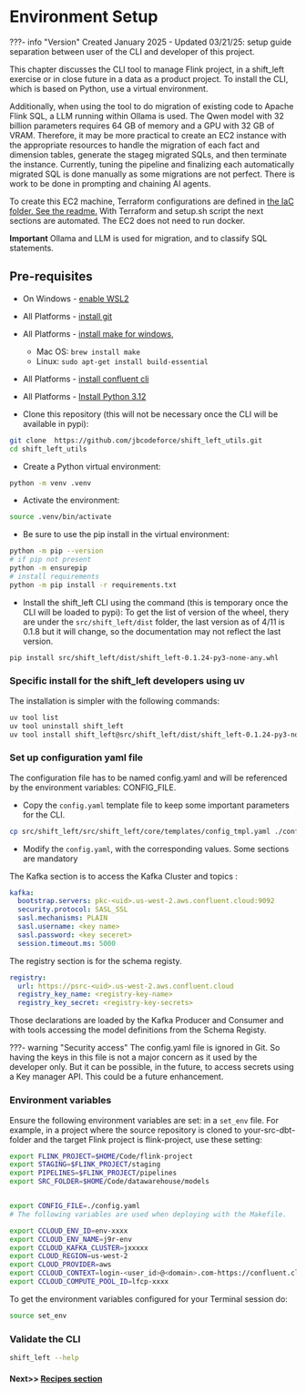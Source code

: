 # Environment Setup

???- info "Version"
    Created January 2025 - Updated 03/21/25: setup guide separation between user of the CLI and developer of this project.

This chapter discusses the CLI tool to manage Flink project, in a shift_left exercise or in close future in a data as a product project. To install the CLI, which is based on Python, use a virtual environment.

Additionally, when using the tool to do migration of existing code to Apache Flink SQL, a LLM running within Ollama is used. The Qwen model with 32 billion parameters requires 64 GB of memory and a GPU with 32 GB of VRAM. Therefore, it may be more practical to create an EC2 instance with the appropriate resources to handle the migration of each fact and dimension tables, generate the stageg migrated SQLs, and then terminate the instance. Currently, tuning the pipeline and finalizing each automatically migrated SQL is done manually as some migrations are not perfect. There is work to be done in prompting and chaining AI agents.

To create this EC2 machine, Terraform configurations are defined in [the IaC folder. See the readme.](https://github.com/jbcodeforce/shift_left_utils/tree/main/IaC/tf_aws_ec2) With Terraform and setup.sh script the next sections are automated. The EC2 does not need to run docker.

**Important** Ollama and LLM is used for migration, and to classify SQL statements.

## Pre-requisites

* On Windows - [enable WSL2](https://learn.microsoft.com/en-us/windows/wsl/install)
* All Platforms - [install git](https://git-scm.com/book/en/v2/Getting-Started-Installing-Git)
* All Platforms - [install make for windows](https://gnuwin32.sourceforge.net/packages/make.htm), 

    * Mac OS: ```brew install make``` 
    * Linux: ```sudo apt-get install build-essential```

* All Platforms - [install confluent cli](https://docs.confluent.io/confluent-cli/current/install.html)
* All Platforms - [Install Python 3.12](https://www.python.org/downloads/release/python-3120/)

* Clone this repository (this will not be necessary once the CLI will be available in pypi): 

```sh
git clone  https://github.com/jbcodeforce/shift_left_utils.git
cd shift_left_utils
```

* Create a Python virtual environment:

```sh
python -m venv .venv
```

* Activate the environment:

```sh
source .venv/bin/activate
```

* Be sure to use the pip install in the virtual environment:

```sh
python -m pip --version
# if pip not present
python -m ensurepip
# install requirements
python -m pip install -r requirements.txt
```

* Install the shift_left CLI using the command (this is temporary once the CLI will be loaded to pypi): To get the list of version of the wheel, thery are under the `src/shift_left/dist` folder, the last version as of 4/11 is 0.1.8 but it will change, so the documentation may not reflect the last version.

```sh
pip install src/shift_left/dist/shift_left-0.1.24-py3-none-any.whl
```


### Specific install for the shift_left developers using uv

The installation is simpler with the following commands:

```sh
uv tool list
uv tool uninstall shift_left
uv tool install shift_left@src/shift_left/dist/shift_left-0.1.24-py3-none-any.whl
```


### Set up configuration yaml file

The configuration file has to be named config.yaml and will be referenced by the environment variables: CONFIG_FILE.

* Copy the  `config.yaml` template file to keep some important parameters for the CLI. 

```sh
cp src/shift_left/src/shift_left/core/templates/config_tmpl.yaml ./config.yaml
```

* Modify the `config.yaml`, with the corresponding values. Some sections are mandatory

The Kafka section is to access the Kafka Cluster and topics :

```yaml
kafka:
  bootstrap.servers: pkc-<uid>.us-west-2.aws.confluent.cloud:9092
  security.protocol: SASL_SSL
  sasl.mechanisms: PLAIN
  sasl.username: <key name>
  sasl.password: <key seceret> 
  session.timeout.ms: 5000
```

The registry section is for the schema registy.

```yaml
registry:
  url: https://psrc-<uid>.us-west-2.aws.confluent.cloud
  registry_key_name: <registry-key-name>
  registry_key_secret: <registry-key-secrets>
``` 

Those declarations are loaded by the Kafka Producer and Consumer and with tools accessing the model definitions from the Schema Registy.


???- warning "Security access"
    The config.yaml file is ignored in Git. So having the keys in this file is not a major concern as it used by the developer only. But it can be possible, in the future, to access secrets using a Key manager API. This could be a future enhancement.

### Environment variables


Ensure the following environment variables are set: in a `set_env` file. For example, in a project where the source repository is cloned to your-src-dbt-folder and the target Flink project is flink-project, use these setting:

```sh
export FLINK_PROJECT=$HOME/Code/flink-project
export STAGING=$FLINK_PROJECT/staging
export PIPELINES=$FLINK_PROJECT/pipelines
export SRC_FOLDER=$HOME/Code/datawarehouse/models


export CONFIG_FILE=./config.yaml
# The following variables are used when deploying with the Makefile.

export CCLOUD_ENV_ID=env-xxxx
export CCLOUD_ENV_NAME=j9r-env
export CCLOUD_KAFKA_CLUSTER=jxxxxx
export CLOUD_REGION=us-west-2
export CLOUD_PROVIDER=aws
export CCLOUD_CONTEXT=login-<user_id>@<domain>.com-https://confluent.cloud
export CCLOUD_COMPUTE_POOL_ID=lfcp-xxxx
```

To get the environment variables configured for your Terminal session do:

```sh
source set_env
```

### Validate the CLI

```sh
shift_left --help
```

#### Next>> [Recipes section](recipes.md)

